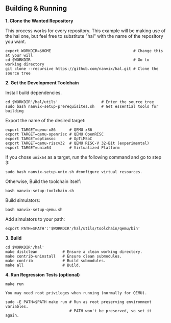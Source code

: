 Building & Running
------------------

**1. Clone the Wanted Repository**

This process works for every repository. This example will be making use of the hal
one, but feel free to substitute "hal" with the name of the repository you want.

```
export WORKDIR=$HOME                                    # Change this at your will
cd $WORKDIR                                             # Go to working directory
git clone --recursive https://github.com/nanvix/hal.git # Clone the source tree
```

**2. Get the Development Toolchain**

Install build dependencies.

```
cd $WORKDIR'/hal/utils'                   # Enter the source tree
sudo bash nanvix-setup-prerequisites.sh   # Get essential tools for building
```

Export the name of the desired target:
```
export TARGET=qemu-x86      # QEMU x86
export TARGET=qemu-openrisc # QEMU OpenRISC
export TARGET=optimsoc      # OpTiMSoC
export TARGET=qemu-riscv32  # QEMU RISC-V 32-Bit (experimental)
export TARGET=unix64        # Virtualized Platform
```

If you chose `unix64` as a target, run the following command and go to step 3:

`sudo bash nanvix-setup-unix.sh #configure virtual resources.`

Otherwise, Build the toolchain itself:

```
bash nanvix-setup-toolchain.sh
```

Build simulators:

```
bash nanvix-setup-qemu.sh
```

Add simulators to your path:

```
export PATH=$PATH':'$WORKDIR'/hal/utils/toolchain/qemu/bin'
```

**3. Build**

```
cd $WORKDIR'/hal'
make distclean           # Ensure a clean working directory.
make contrib-uninstall   # Ensure clean submodules.
make contrib             # Build submodules.
make all                 # Build.
```

**4. Run Regression Tests (optional)**

```
make run
```

`You may need root privileges when running (normally for QEMU).`

```
sudo -E PATH=$PATH make run # Run as root preserving environment variables.
                            # PATH won't be preserved, so set it again.
```
